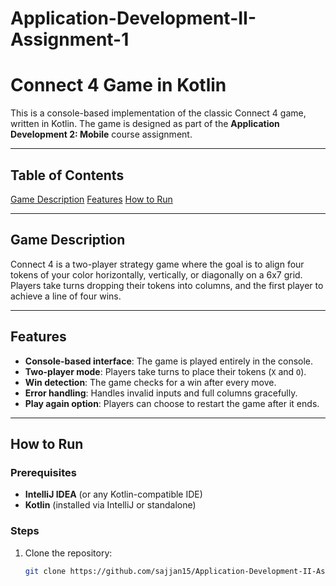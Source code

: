 # Application-Development-II-Assignment-1
# Connect 4 Game in Kotlin

This is a console-based implementation of the classic Connect 4 game, written in Kotlin. The game is designed as part of the **Application Development 2: Mobile** course assignment.

---

## Table of Contents
[Game Description](#game-description)
[Features](#features)
[How to Run](#how-to-run)

---

## Game Description
Connect 4 is a two-player strategy game where the goal is to align four tokens of your color horizontally, vertically, or diagonally on a 6x7 grid. Players take turns dropping their tokens into columns, and the first player to achieve a line of four wins.

---

## Features
- **Console-based interface**: The game is played entirely in the console.
- **Two-player mode**: Players take turns to place their tokens (`X` and `O`).
- **Win detection**: The game checks for a win after every move.
- **Error handling**: Handles invalid inputs and full columns gracefully.
- **Play again option**: Players can choose to restart the game after it ends.

---

## How to Run
### Prerequisites
- **IntelliJ IDEA** (or any Kotlin-compatible IDE)
- **Kotlin** (installed via IntelliJ or standalone)

### Steps
1. Clone the repository:
   ```bash
   git clone https://github.com/sajjan15/Application-Development-II-Assignment-1.git
